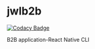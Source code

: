 # jwlb2b

[![Codacy Badge](https://api.codacy.com/project/badge/Grade/d3c322ce85094b27888c41e1da92440c)](https://app.codacy.com/gh/AS-Technology-Pvt-Ltd/jwlb2b?utm_source=github.com&utm_medium=referral&utm_content=AS-Technology-Pvt-Ltd/jwlb2b&utm_campaign=Badge_Grade_Dashboard)

B2B application-React Native CLI
#
#
